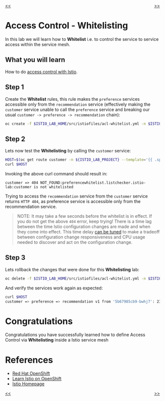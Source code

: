 <div>
 <div style="float: left"><a href="./05-timeouts.md"><span><<</span></a></div>
<div style="float: right"><a href="./07-blacklisting.md"><span>>></span></a></div>
<div>
<br/>

# Access Control - Whitelisting

In this lab we will learn how to **Whitelist** i.e. to control the service to service access within
the service mesh.

## What you will learn

How to do [access control with Istio](https://istio.io/docs/tasks/security/secure-access-control.html).

## Step 1

Create the **Whitelist** rules, this rule makes the `preference` services accessible only from the `recommendation` service
(effectively making the `customer` service unable to call the `preference` service and breaking our
usual `customer -> preference -> recommendation` chain):

```sh
oc create -f $ISTIO_LAB_HOME/src/istiofiles/acl-whitelist.yml -n $ISTIO_LAB_PROJECT
```

## Step 2

Lets now test the **Whitelisting** by calling the `customer` service:

```sh
HOST=$(oc get route customer -n ${ISTIO_LAB_PROJECT} --template='{{ .spec.host }}')
curl $HOST
```

Invoking the above curl command should result in:

```console
customer => 404 NOT_FOUND:preferencewhitelist.listchecker.istio-lab:customer is not whitelisted
```

Trying to access the `recommendation` service from the `customer` service returns `HTTP 404`, as preference service is accessible only from the recommendation service.

> NOTE: It may take a few seconds before the whitelist is in effect. If you do not get the above `404` error,
keep trying! There is a time lag between the time Istio configuration changes are made and when they come into
effect. This time delay [can be tuned](https://github.com/istio/istio/issues/1485) to make a tradeoff between configuration change responsiveness and CPU
usage needed to discover and act on the configuration change.

## Step 3

Lets rollback the changes that were done for this **Whitelisting** lab:

```sh
oc delete -f $ISTIO_LAB_HOME/src/istiofiles/acl-whitelist.yml -n $ISTIO_LAB_PROJECT
```

And verify the services work again as expected:

```sh
curl $HOST
customer => preference => recommendation v1 from '5b67985cb9-bwhj7': 235
```

# Congratulations

Congratulations you have successfully learned how to define Access Control via **Whitelisting** inside a Istio service mesh

# References

* [Red Hat OpenShift](https://openshift.com)
* [Learn Istio on OpenShift](https://learn.openshift.com/servicemesh)
* [Istio Homepage](https://istio.io)

<div>
 <div style="float: left"><a href="./05-timeouts.md"><span><<</span></a></div>
<div style="float: right"><a href="./07-blacklisting.md"><span>>></span></a></div>
<div>